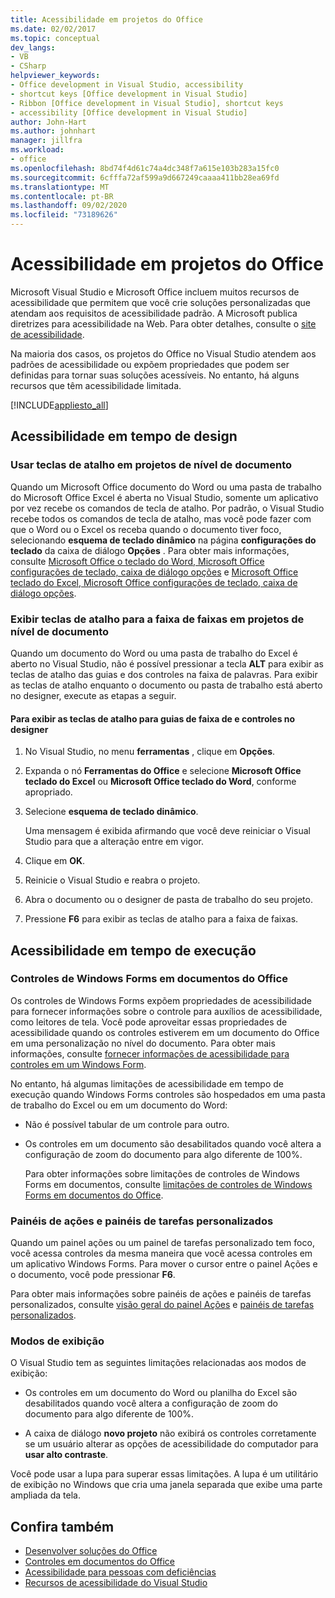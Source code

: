 ```yaml
---
title: Acessibilidade em projetos do Office
ms.date: 02/02/2017
ms.topic: conceptual
dev_langs:
- VB
- CSharp
helpviewer_keywords:
- Office development in Visual Studio, accessibility
- shortcut keys [Office development in Visual Studio]
- Ribbon [Office development in Visual Studio], shortcut keys
- accessibility [Office development in Visual Studio]
author: John-Hart
ms.author: johnhart
manager: jillfra
ms.workload:
- office
ms.openlocfilehash: 8bd74f4d61c74a4dc348f7a615e103b283a15fc0
ms.sourcegitcommit: 6cfffa72af599a9d667249caaaa411bb28ea69fd
ms.translationtype: MT
ms.contentlocale: pt-BR
ms.lasthandoff: 09/02/2020
ms.locfileid: "73189626"
---
```

# <a name="accessibility-in-office-projects"></a>Acessibilidade em projetos do Office

Microsoft Visual Studio e Microsoft Office incluem muitos recursos de acessibilidade que permitem que você crie soluções personalizadas que atendam aos requisitos de acessibilidade padrão. A Microsoft publica diretrizes para acessibilidade na Web. Para obter detalhes, consulte o [site de acessibilidade](https://www.microsoft.com/accessibility/).

Na maioria dos casos, os projetos do Office no Visual Studio atendem aos padrões de acessibilidade ou expõem propriedades que podem ser definidas para tornar suas soluções acessíveis. No entanto, há alguns recursos que têm acessibilidade limitada.

[!INCLUDE[appliesto_all](../vsto/includes/appliesto-all-md.md)]

## <a name="accessibility-at-design-time"></a>Acessibilidade em tempo de design

### <a name="use-shortcut-keys-in-document-level-projects"></a>Usar teclas de atalho em projetos de nível de documento
 Quando um Microsoft Office documento do Word ou uma pasta de trabalho do Microsoft Office Excel é aberta no Visual Studio, somente um aplicativo por vez recebe os comandos de tecla de atalho. Por padrão, o Visual Studio recebe todos os comandos de tecla de atalho, mas você pode fazer com que o Word ou o Excel os receba quando o documento tiver foco, selecionando **esquema de teclado dinâmico** na página **configurações do teclado** da caixa de diálogo **Opções** . Para obter mais informações, consulte [Microsoft Office o teclado do Word, Microsoft Office configurações de teclado, caixa de diálogo opções](../vsto/microsoft-office-word-keyboard-microsoft-office-keyboard-settings-options-dialog-box.md) e [Microsoft Office teclado do Excel, Microsoft Office configurações de teclado, caixa de diálogo opções](../vsto/microsoft-office-excel-keyboard-microsoft-office-keyboard-settings-options-dialog-box.md).

### <a name="display-shortcut-keys-for-the-ribbon-in-document-level-projects"></a>Exibir teclas de atalho para a faixa de faixas em projetos de nível de documento
 Quando um documento do Word ou uma pasta de trabalho do Excel é aberto no Visual Studio, não é possível pressionar a tecla **ALT** para exibir as teclas de atalho das guias e dos controles na faixa de palavras. Para exibir as teclas de atalho enquanto o documento ou pasta de trabalho está aberto no designer, execute as etapas a seguir.

#### <a name="to-view-shortcut-keys-for-ribbon-tabs-and-controls-in-the-designer"></a>Para exibir as teclas de atalho para guias de faixa de e controles no designer

1. No Visual Studio, no menu **ferramentas** , clique em **Opções**.

2. Expanda o nó **Ferramentas do Office** e selecione **Microsoft Office teclado do Excel** ou **Microsoft Office teclado do Word**, conforme apropriado.

3. Selecione **esquema de teclado dinâmico**.

     Uma mensagem é exibida afirmando que você deve reiniciar o Visual Studio para que a alteração entre em vigor.

4. Clique em **OK**.

5. Reinicie o Visual Studio e reabra o projeto.

6. Abra o documento ou o designer de pasta de trabalho do seu projeto.

7. Pressione **F6** para exibir as teclas de atalho para a faixa de faixas.

## <a name="accessibility-at-run-time"></a>Acessibilidade em tempo de execução

### <a name="windows-forms-controls-on-office-documents"></a>Controles de Windows Forms em documentos do Office
 Os controles de Windows Forms expõem propriedades de acessibilidade para fornecer informações sobre o controle para auxílios de acessibilidade, como leitores de tela. Você pode aproveitar essas propriedades de acessibilidade quando os controles estiverem em um documento do Office em uma personalização no nível do documento. Para obter mais informações, consulte [fornecer informações de acessibilidade para controles em um Windows Form](/dotnet/framework/winforms/controls/providing-accessibility-information-for-controls-on-a-windows-form).

 No entanto, há algumas limitações de acessibilidade em tempo de execução quando Windows Forms controles são hospedados em uma pasta de trabalho do Excel ou em um documento do Word:

- Não é possível tabular de um controle para outro.

- Os controles em um documento são desabilitados quando você altera a configuração de zoom do documento para algo diferente de 100%.

  Para obter informações sobre limitações de controles de Windows Forms em documentos, consulte [limitações de controles de Windows Forms em documentos do Office](../vsto/limitations-of-windows-forms-controls-on-office-documents.md).

### <a name="actions-panes-and-custom-task-panes"></a>Painéis de ações e painéis de tarefas personalizados
 Quando um painel ações ou um painel de tarefas personalizado tem foco, você acessa controles da mesma maneira que você acessa controles em um aplicativo Windows Forms. Para mover o cursor entre o painel Ações e o documento, você pode pressionar **F6**.

 Para obter mais informações sobre painéis de ações e painéis de tarefas personalizados, consulte [visão geral do painel Ações](../vsto/actions-pane-overview.md) e [painéis de tarefas personalizados](../vsto/custom-task-panes.md).

### <a name="display-modes"></a>Modos de exibição

O Visual Studio tem as seguintes limitações relacionadas aos modos de exibição:

- Os controles em um documento do Word ou planilha do Excel são desabilitados quando você altera a configuração de zoom do documento para algo diferente de 100%.

- A caixa de diálogo **novo projeto** não exibirá os controles corretamente se um usuário alterar as opções de acessibilidade do computador para **usar alto contraste**.

Você pode usar a lupa para superar essas limitações. A lupa é um utilitário de exibição no Windows que cria uma janela separada que exibe uma parte ampliada da tela.

## <a name="see-also"></a>Confira também

- [Desenvolver soluções do Office](../vsto/developing-office-solutions.md)
- [Controles em documentos do Office](../vsto/controls-on-office-documents.md)
- [Acessibilidade para pessoas com deficiências](../ide/reference/accessibility-features-of-visual-studio.md)
- [Recursos de acessibilidade do Visual Studio](../ide/reference/accessibility-features-of-visual-studio.md)
